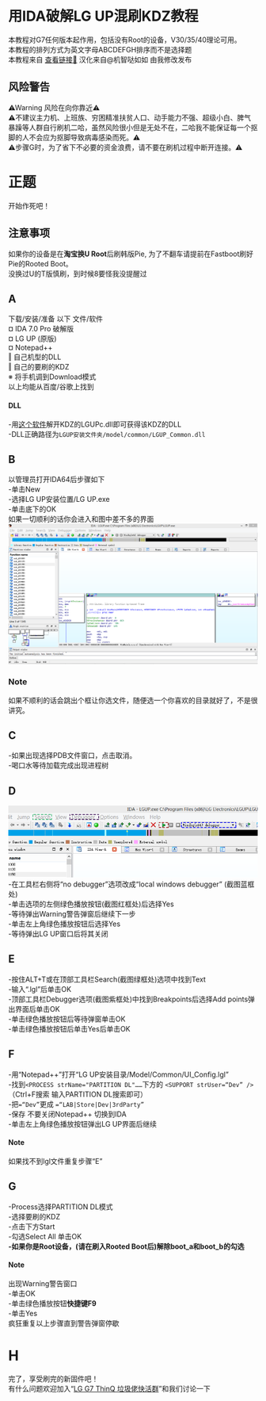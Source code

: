 # 用IDA破解LG UP混刷KDZ教程
本教程对G7任何版本起作用，包括没有Root的设备，V30/35/40理论可用。 <br />
本教程的排列方式为英文字母ABCDEFGH排序而不是选择题 <br />
本教程来自 [查看链接🔗](https://forum.xda-developers.com/lg-g7-thinq/how-to/tutorial-install-korean-pie-kdz-g7-t3892700)  汉化来自@机智哒如如 由我修改发布
## 风险警告
⚠Warning 风险在向你靠近⚠<br />
⚠不建议主力机、上班族、穷困精准扶贫人口、动手能力不强、超级小白、脾气暴躁等人群自行刷机二哈，虽然风险很小但是无处不在，二哈我不能保证每一个抠脚的人不会应为抠脚导致病毒感染而死。⚠<br />
⚠步骤G时，为了省下不必要的资金浪费，请不要在刷机过程中断开连接。⚠<br />

# 正题
开始作死吧！ <br />
## 注意事项
如果你的设备是在**淘宝换U Root**后刷韩版Pie, 为了不翻车请提前在Fastboot刷好Pie的Rooted Boot。 <br />
没换过U的T版慎刷，到时候8要怪我没提醒过<br />
## A
下载/安装/准备 以下 文件/软件 <br />
¤ IDA 7.0 Pro 破解版 <br />
¤ LG UP (原版) <br />
¤ Notepad++ <br />
‖ 自己机型的DLL <br />
‖ 自己的要刷的KDZ <br />
※ 将手机调到Download模式 <br />
以上均能从百度/谷歌上找到 <br />

#### DLL
-用[这个软件](https://www.lanzous.com/i3aj9cd?t)解开KDZ的LGUPc.dll即可获得该KDZ的DLL <br />
-DLL正确路径为`LGUP安装文件夹/model/common/LGUP_Common.dll` <br />
## B
以管理员打开IDA64后步骤如下 <br />
-单击New <br />
-选择LG UP安装位置/LG UP.exe <br />
-单击底下的OK <br />
如果一切顺利的话你会进入和图中差不多的界面 <br />
![截图](/1.png)  <br />
### Note
如果不顺利的话会跳出个框让你选文件，随便选一个你喜欢的目录就好了，不是很讲究。
## C
-如果出现选择PDB文件窗口，点击取消。 <br />
-喝口水等待加载完成出现进程树 <br />
## D
![截图2](/2.png) <br />
-在工具栏右侧将“no debugger”选项改成“local windows debugger” (截图蓝框处)<br />
-单击选项的左侧绿色播放按钮(截图红框处)后选择Yes <br />
-等待弹出Warning警告弹窗后继续下一步 <br />
-单击左上角绿色播放按钮后选择Yes <br />
-等待弹出LG UP窗口后将其关闭 <br />
## E
-按住ALT+T或在顶部工具栏Search(截图绿框处)选项中找到Text <br />
-输入“.lgl”后单击OK <br />
-顶部工具栏Debugger选项(截图紫框处)中找到Breakpoints后选择Add points弹出界面后单击OK <br />
-单击绿色播放按钮后等待弹窗单击OK <br />
-单击绿色播放按钮后单击Yes后单击OK <br />

## F
-用“Notepad++”打开“LG UP安装目录/Model/Common/UI_Config.lgl” <br />
-找到`<PROCESS strName="PARTITION DL"……`下方的
`<SUPPORT strUser=“Dev” /> `（Ctrl+F搜索 输入PARTITION DL搜索即可） <br />
-把`=“Dev”`更成 `=“LAB|Store|Dev|3rdParty” `<br />
-保存 不要关闭Notepad++ 切换到IDA <br />
-单击左上角绿色播放按钮弹出LG UP界面后继续 <br />
#### Note
如果找不到lgl文件重复步骤“E”

## G
-Process选择PARTITION DL模式 <br />
-选择要刷的KDZ <br />
-点击下方Start <br />
-勾选Select All 单击OK <br />
**-如果你是Root设备，(请在刷入Rooted Boot后)解除boot_a和boot_b的勾选** <br />
#### Note
出现Warning警告窗口 <br />
-单击OK <br />
-单击绿色播放按钮**快捷键F9** <br />
-单击Yes <br />
疯狂重复以上步骤直到警告弹窗停歇 <br />
# H
完了，享受刷完的新固件吧！ <br />
有什么问题欢迎加入“[LG G7 ThinQ 垃圾佬快活群](https://jq.qq.com/?_wv=1027&k=5KEkuSU)”和我们讨论一下
